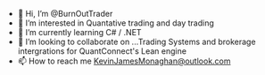 - 👋 Hi, I’m @BurnOutTrader
- 👀 I’m interested in Quantative trading and day trading
- 🌱 I’m currently learning C# / .NET
- 💞️ I’m looking to collaborate on ...Trading Systems and brokerage intergrations for QuantConnect's Lean engine
- 📫 How to reach me KevinJamesMonaghan@outlook.com 

<!---
BurnOutTrader/BurnOutTrader is a ✨ special ✨ repository because its `README.md` (this file) appears on your GitHub profile.
You can click the Preview link to take a look at your changes.
--->

